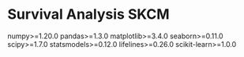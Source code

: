 # **Survival Analysis SKCM**

numpy>=1.20.0
pandas>=1.3.0
matplotlib>=3.4.0
seaborn>=0.11.0
scipy>=1.7.0
statsmodels>=0.12.0
lifelines>=0.26.0
scikit-learn>=1.0.0
